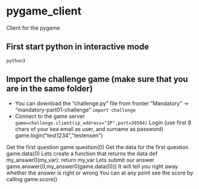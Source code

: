 # pygame_client
Client for the pygame

## First start python in interactive mode
```python3```
## Import the challenge game (make sure that you are in the same folder)
- You can download the “challenge.py” file from fronter “Mandatory” -> “mandatory-part01-challenge”
```import challenge```
- Connect to the game server
```game=challenge.client(ip_address="IP",port=39594)```
Login (use first 8 chars of your kea email as user, and surname as password)
game.login("test1234","testensen")

Get the first question
game.question(0)
Get the data for the first question
game.data(0)
Lets create a function that returns the data
def my_answer0(my_var):
    return my_var
Lets submit our answer
game.answer(0,my_answer0(game.data(0)))
It will tell you right away whether the answer is right or wrong
You can at any point see the score by calling 
game.score()
